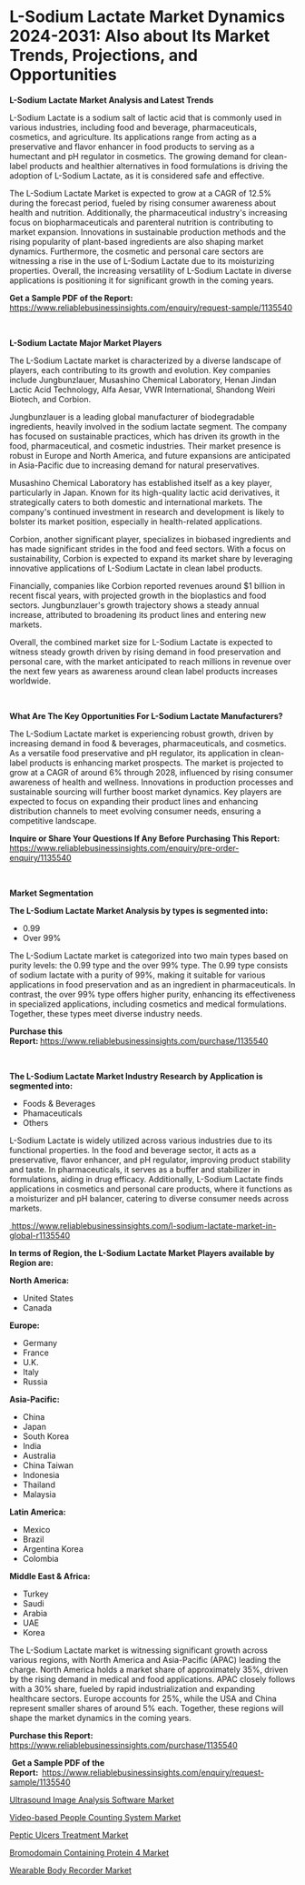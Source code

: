 <p><h1>L-Sodium Lactate Market Dynamics 2024-2031: Also about Its Market Trends, Projections, and Opportunities</h1></p><p><strong>L-Sodium Lactate Market Analysis and Latest Trends</strong></p>
<p><p>L-Sodium Lactate is a sodium salt of lactic acid that is commonly used in various industries, including food and beverage, pharmaceuticals, cosmetics, and agriculture. Its applications range from acting as a preservative and flavor enhancer in food products to serving as a humectant and pH regulator in cosmetics. The growing demand for clean-label products and healthier alternatives in food formulations is driving the adoption of L-Sodium Lactate, as it is considered safe and effective.</p><p>The L-Sodium Lactate Market is expected to grow at a CAGR of 12.5% during the forecast period, fueled by rising consumer awareness about health and nutrition. Additionally, the pharmaceutical industry's increasing focus on biopharmaceuticals and parenteral nutrition is contributing to market expansion. Innovations in sustainable production methods and the rising popularity of plant-based ingredients are also shaping market dynamics. Furthermore, the cosmetic and personal care sectors are witnessing a rise in the use of L-Sodium Lactate due to its moisturizing properties. Overall, the increasing versatility of L-Sodium Lactate in diverse applications is positioning it for significant growth in the coming years.</p></p>
<p><strong>Get a Sample PDF of the Report:&nbsp;</strong> <a href="https://www.reliablebusinessinsights.com/enquiry/request-sample/1135540?utm_campaign=1950&utm_medium=2&utm_source=Github&utm_content=ia&utm_term=20122024&utm_id=l-sodium-lactate">https://www.reliablebusinessinsights.com/enquiry/request-sample/1135540</a></p>
<p>&nbsp;</p>
<p><strong>L-Sodium Lactate Major Market Players</strong></p>
<p><p>The L-Sodium Lactate market is characterized by a diverse landscape of players, each contributing to its growth and evolution. Key companies include Jungbunzlauer, Musashino Chemical Laboratory, Henan Jindan Lactic Acid Technology, Alfa Aesar, VWR International, Shandong Weiri Biotech, and Corbion.</p><p>Jungbunzlauer is a leading global manufacturer of biodegradable ingredients, heavily involved in the sodium lactate segment. The company has focused on sustainable practices, which has driven its growth in the food, pharmaceutical, and cosmetic industries. Their market presence is robust in Europe and North America, and future expansions are anticipated in Asia-Pacific due to increasing demand for natural preservatives.</p><p>Musashino Chemical Laboratory has established itself as a key player, particularly in Japan. Known for its high-quality lactic acid derivatives, it strategically caters to both domestic and international markets. The company's continued investment in research and development is likely to bolster its market position, especially in health-related applications.</p><p>Corbion, another significant player, specializes in biobased ingredients and has made significant strides in the food and feed sectors. With a focus on sustainability, Corbion is expected to expand its market share by leveraging innovative applications of L-Sodium Lactate in clean label products.</p><p>Financially, companies like Corbion reported revenues around $1 billion in recent fiscal years, with projected growth in the bioplastics and food sectors. Jungbunzlauer's growth trajectory shows a steady annual increase, attributed to broadening its product lines and entering new markets.</p><p>Overall, the combined market size for L-Sodium Lactate is expected to witness steady growth driven by rising demand in food preservation and personal care, with the market anticipated to reach millions in revenue over the next few years as awareness around clean label products increases worldwide.</p></p>
<p>&nbsp;</p>
<p><strong>What Are The Key Opportunities For L-Sodium Lactate Manufacturers?</strong></p>
<p><p>The L-Sodium Lactate market is experiencing robust growth, driven by increasing demand in food & beverages, pharmaceuticals, and cosmetics. As a versatile food preservative and pH regulator, its application in clean-label products is enhancing market prospects. The market is projected to grow at a CAGR of around 6% through 2028, influenced by rising consumer awareness of health and wellness. Innovations in production processes and sustainable sourcing will further boost market dynamics. Key players are expected to focus on expanding their product lines and enhancing distribution channels to meet evolving consumer needs, ensuring a competitive landscape.</p></p>
<p><strong>Inquire or Share Your Questions If Any Before Purchasing This Report:</strong> <a href="https://www.reliablebusinessinsights.com/enquiry/pre-order-enquiry/1135540?utm_campaign=1950&utm_medium=2&utm_source=Github&utm_content=ia&utm_term=20122024&utm_id=l-sodium-lactate">https://www.reliablebusinessinsights.com/enquiry/pre-order-enquiry/1135540</a></p>
<p>&nbsp;</p>
<p><strong>Market Segmentation</strong></p>
<p><strong>The L-Sodium Lactate Market Analysis by types is segmented into:</strong></p>
<p><ul><li>0.99</li><li>Over 99%</li></ul></p>
<p><p>The L-Sodium Lactate market is categorized into two main types based on purity levels: the 0.99 type and the over 99% type. The 0.99 type consists of sodium lactate with a purity of 99%, making it suitable for various applications in food preservation and as an ingredient in pharmaceuticals. In contrast, the over 99% type offers higher purity, enhancing its effectiveness in specialized applications, including cosmetics and medical formulations. Together, these types meet diverse industry needs.</p></p>
<p><strong>Purchase this Report:&nbsp;</strong><a href="https://www.reliablebusinessinsights.com/purchase/1135540?utm_campaign=1950&utm_medium=2&utm_source=Github&utm_content=ia&utm_term=20122024&utm_id=l-sodium-lactate">https://www.reliablebusinessinsights.com/purchase/1135540</a></p>
<p>&nbsp;</p>
<p><strong>The L-Sodium Lactate Market Industry Research by Application is segmented into:</strong></p>
<p><ul><li>Foods & Beverages</li><li>Phamaceuticals</li><li>Others</li></ul></p>
<p><p>L-Sodium Lactate is widely utilized across various industries due to its functional properties. In the food and beverage sector, it acts as a preservative, flavor enhancer, and pH regulator, improving product stability and taste. In pharmaceuticals, it serves as a buffer and stabilizer in formulations, aiding in drug efficacy. Additionally, L-Sodium Lactate finds applications in cosmetics and personal care products, where it functions as a moisturizer and pH balancer, catering to diverse consumer needs across markets.</p></p>
<p><a href="https://www.reliablebusinessinsights.com/l-sodium-lactate-market-in-global-r1135540?utm_campaign=1950&utm_medium=2&utm_source=Github&utm_content=ia&utm_term=20122024&utm_id=l-sodium-lactate">&nbsp;https://www.reliablebusinessinsights.com/l-sodium-lactate-market-in-global-r1135540</a></p>
<p><strong>In terms of Region, the L-Sodium Lactate Market Players available by Region are:</strong></p>
<p>
    <p> <strong> North America: </strong>
        <ul>
            <li>United States</li>
            <li>Canada</li>
        </ul>
        </p> 
    <p> <strong> Europe: </strong>
        <ul>
            <li>Germany</li>
            <li>France</li>
            <li>U.K.</li>
            <li>Italy</li>
            <li>Russia</li>
        </ul>
        </p> 
    <p> <strong> Asia-Pacific: </strong>
        <ul>
            <li>China</li>
            <li>Japan</li>
            <li>South Korea</li>
            <li>India</li>
            <li>Australia</li>
            <li>China Taiwan</li>
            <li>Indonesia</li>
            <li>Thailand</li>
            <li>Malaysia</li>
        </ul>
        </p> 
    <p> <strong> Latin America: </strong>
        <ul>
            <li>Mexico</li>
            <li>Brazil</li>
            <li>Argentina Korea</li>
            <li>Colombia</li>
        </ul>
        </p> 
    <p> <strong> Middle East & Africa: </strong>
        <ul>
            <li>Turkey</li>
            <li>Saudi</li>
            <li>Arabia</li>
            <li>UAE</li>
            <li>Korea</li>
        </ul>
    </p>
    </p>
<p><p>The L-Sodium Lactate market is witnessing significant growth across various regions, with North America and Asia-Pacific (APAC) leading the charge. North America holds a market share of approximately 35%, driven by the rising demand in medical and food applications. APAC closely follows with a 30% share, fueled by rapid industrialization and expanding healthcare sectors. Europe accounts for 25%, while the USA and China represent smaller shares of around 5% each. Together, these regions will shape the market dynamics in the coming years.</p></p>
<p><strong>Purchase this Report: </strong><a href="https://www.reliablebusinessinsights.com/purchase/1135540?utm_campaign=1950&utm_medium=2&utm_source=Github&utm_content=ia&utm_term=20122024&utm_id=l-sodium-lactate">https://www.reliablebusinessinsights.com/purchase/1135540</a></p>
<p>&nbsp;<strong>Get a Sample PDF of the Report:&nbsp;&nbsp;</strong><a href="https://www.reliablebusinessinsights.com/enquiry/request-sample/1135540?utm_campaign=1950&utm_medium=2&utm_source=Github&utm_content=ia&utm_term=20122024&utm_id=l-sodium-lactate">https://www.reliablebusinessinsights.com/enquiry/request-sample/1135540</a></p>
<p><strong></strong></p>
<p><p><a href="https://www.linkedin.com/pulse/global-ultrasound-image-analysis-software-market-size-share-revenue-vdazf?utm_campaign=1950&utm_medium=2&utm_source=Github&utm_content=ia&utm_term=20122024&utm_id=l-sodium-lactate">Ultrasound Image Analysis Software Market</a></p><p><a href="https://www.linkedin.com/pulse/video-based-people-counting-system-market-trend-expected-b4rme?utm_campaign=1950&utm_medium=2&utm_source=Github&utm_content=ia&utm_term=20122024&utm_id=l-sodium-lactate">Video-based People Counting System Market</a></p><p><a href="https://www.linkedin.com/pulse/peptic-ulcers-treatment-market-size-report-2024-2031-sales-revenue-tdure?utm_campaign=1950&utm_medium=2&utm_source=Github&utm_content=ia&utm_term=20122024&utm_id=l-sodium-lactate">Peptic Ulcers Treatment Market</a></p><p><a href="https://www.linkedin.com/pulse/global-bromodomain-containing-protein-4-64-cagr-forecast-2024-gwcee?utm_campaign=1950&utm_medium=2&utm_source=Github&utm_content=ia&utm_term=20122024&utm_id=l-sodium-lactate">Bromodomain Containing Protein 4 Market</a></p><p><a href="https://github.com/lindaopodray/Market-Research-Report-List-1/blob/main/wearable-body-recorder-market.md?utm_campaign=1950&utm_medium=2&utm_source=Github&utm_content=ia&utm_term=20122024&utm_id=l-sodium-lactate">Wearable Body Recorder Market</a></p></p>